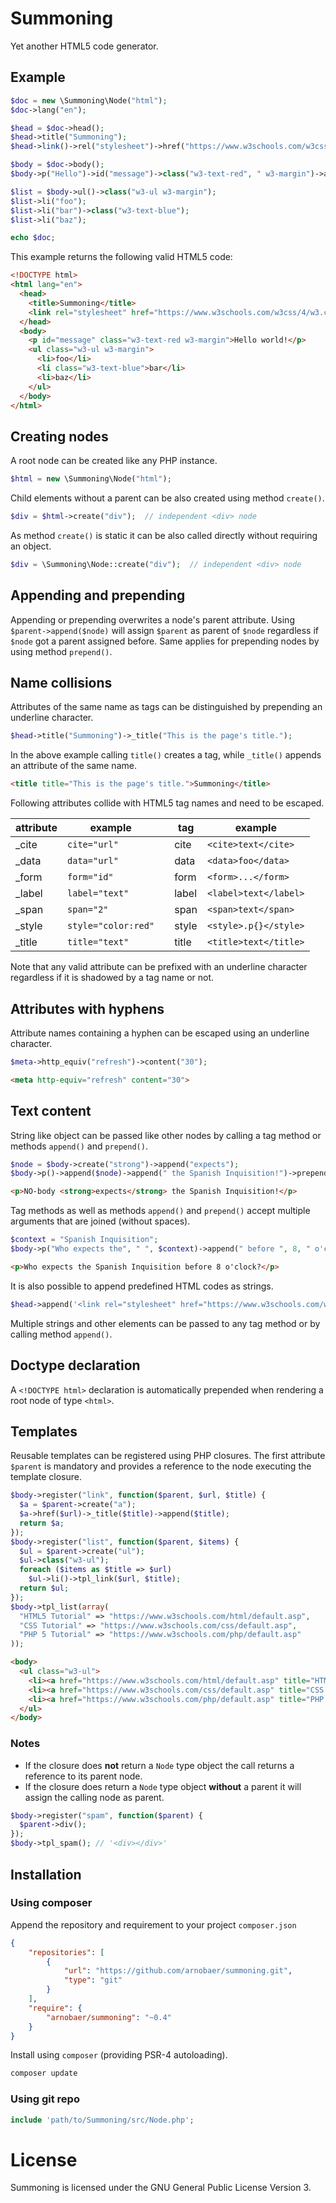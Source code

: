 Summoning
=========

Yet another HTML5 code generator.

## Example

```php
$doc = new \Summoning\Node("html");
$doc->lang("en");

$head = $doc->head();
$head->title("Summoning");
$head->link()->rel("stylesheet")->href("https://www.w3schools.com/w3css/4/w3.css");

$body = $doc->body();
$body->p("Hello")->id("message")->class("w3-text-red", " w3-margin")->append(" world!");

$list = $body->ul()->class("w3-ul w3-margin");
$list->li("foo");
$list->li("bar")->class("w3-text-blue");
$list->li("baz");

echo $doc;
```

This example returns the following valid HTML5 code:

```html
<!DOCTYPE html>
<html lang="en">
  <head>
    <title>Summoning</title>
    <link rel="stylesheet" href="https://www.w3schools.com/w3css/4/w3.css" />
  </head>
  <body>
    <p id="message" class="w3-text-red w3-margin">Hello world!</p>
    <ul class="w3-ul w3-margin">
      <li>foo</li>
      <li class="w3-text-blue">bar</li>
      <li>baz</li>
    </ul>
  </body>
</html>
```

## Creating nodes

A root node can be created like any PHP instance.

```php
$html = new \Summoning\Node("html");
```

Child elements without a parent can be also created using method `create()`.

```php
$div = $html->create("div");  // independent <div> node
```

As method `create()` is static it can be also called directly without requiring
an object.

```php
$div = \Summoning\Node::create("div");  // independent <div> node
```

## Appending and prepending

Appending or prepending overwrites a node's parent attribute. Using
`$parent->append($node)` will assign `$parent` as parent of `$node` regardless
if `$node` got a parent assigned before. Same applies for prepending nodes by
using method `prepend()`.

## Name collisions

Attributes of the same name as tags can be distinguished by prepending an
underline character.

```php
$head->title("Summoning")->_title("This is the page's title.");
```

In the above example calling `title()` creates a tag, while `_title()` appends
an attribute of the same name.

```html
<title title="This is the page's title.">Summoning</title>
```

Following attributes collide with HTML5 tag names and need to be escaped.

| attribute    | example             |     | tag      | example               |     
| ------------ | ------------------- | --- | -------- | --------------------- |
| \_cite       | `cite="url"`        |     | cite     | `<cite>text</cite>`   |
| \_data       | `data="url"`        |     | data     | `<data>foo</data>`    |
| \_form       | `form="id"`         |     | form     | `<form>...</form>`    |
| \_label      | `label="text"`      |     | label    | `<label>text</label>` |
| \_span       | `span="2"`          |     | span     | `<span>text</span>`   |
| \_style      | `style="color:red"` |     | style    | `<style>.p{}</style>` |
| \_title      | `title="text"`      |     | title    | `<title>text</title>` |

Note that any valid attribute can be prefixed with an underline character
regardless if it is shadowed by a tag name or not.

## Attributes with hyphens

Attribute names containing a hyphen can be escaped using an underline character.

```php
$meta->http_equiv("refresh")->content("30");
```

```html
<meta http-equiv="refresh" content="30">
```

## Text content

String like object can be passed like other nodes by calling a tag method or
methods `append()` and `prepend()`.

```php
$node = $body->create("strong")->append("expects");
$body->p()->append($node)->append(" the Spanish Inquisition!")->prepend("NO-body ");
```

```html
<p>NO-body <strong>expects</strong> the Spanish Inquisition!</p>
```

Tag methods as well as methods `append()` and `prepend()` accept multiple
arguments that are joined (without spaces).

```php
$context = "Spanish Inquisition";
$body->p("Who expects the", " ", $context)->append(" before ", 8, " o'clock?");
```

```html
<p>Who expects the Spanish Inquisition before 8 o'clock?</p>
```

It is also possible to append predefined HTML codes as strings.

```php
$head->append('<link rel="stylesheet" href="https://www.w3schools.com/w3css/4/w3.css" />');
```

Multiple strings and other elements can be passed to any tag method or by
calling method `append()`.

## Doctype declaration

A `<!DOCTYPE html>` declaration is automatically prepended when rendering a
root node of type `<html>`.

## Templates

Reusable templates can be registered using PHP closures. The first attribute
`$parent` is mandatory and provides a reference to the node executing the
template closure.

```php
$body->register("link", function($parent, $url, $title) {
  $a = $parent->create("a");
  $a->href($url)->_title($title)->append($title);
  return $a;
});
$body->register("list", function($parent, $items) {
  $ul = $parent->create("ul");
  $ul->class("w3-ul");
  foreach ($items as $title => $url)
    $ul->li()->tpl_link($url, $title);
  return $ul;
});
$body->tpl_list(array(
  "HTML5 Tutorial" => "https://www.w3schools.com/html/default.asp",
  "CSS Tutorial" => "https://www.w3schools.com/css/default.asp",
  "PHP 5 Tutorial" => "https://www.w3schools.com/php/default.asp"
));
```

```html
<body>
  <ul class="w3-ul">
    <li><a href="https://www.w3schools.com/html/default.asp" title="HTML5 Tutorial">HTML5 Tutorial</a></li>
    <li><a href="https://www.w3schools.com/css/default.asp" title="CSS Tutorial">CSS Tutorial</a></li>
    <li><a href="https://www.w3schools.com/php/default.asp" title="PHP 5 Tutorial">PHP 5 Tutorial</a></li>
  </ul>
</body>
```

### Notes

 - If the closure does **not** return a `Node` type object the call returns a reference to its parent node.
 - If the closure does return a `Node` type object **without** a parent it will assign the calling node as parent.


```php
$body->register("spam", function($parent) {
  $parent->div();
});
$body->tpl_spam(); // '<div></div>'
```

## Installation

### Using composer

Append the repository and requirement to your project `composer.json`

```json
{
    "repositories": [
        {
            "url": "https://github.com/arnobaer/summoning.git",
            "type": "git"
        }
    ],
    "require": {
        "arnobaer/summoning": "~0.4"
    }
}
```

Install using ```composer``` (providing PSR-4 autoloading).

```bash
composer update
```

### Using git repo

```php
include 'path/to/Summoning/src/Node.php';
```

License
=======

Summoning is licensed under the GNU General Public License Version 3.

